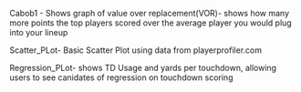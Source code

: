 Cabob1 - Shows graph of value over replacement(VOR)- shows how many more points the top players scored over the average player you would plug into your lineup 


Scatter_PLot- Basic Scatter Plot using data from playerprofiler.com 

Regression_PLot- shows TD Usage and yards per touchdown, allowing users to see canidates of regression on touchdown scoring 

